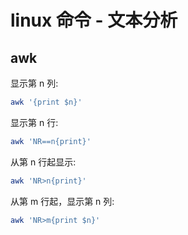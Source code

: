 # linux 命令 - 文本分析

## awk

显示第 n 列:

```bash
awk '{print $n}'
```

显示第 n 行:

```bash
awk 'NR==n{print}'
```

从第 n 行起显示:

```bash
awk 'NR>n{print}'
```

从第 m 行起，显示第 n 列:

```bash
awk 'NR>m{print $n}'
```
